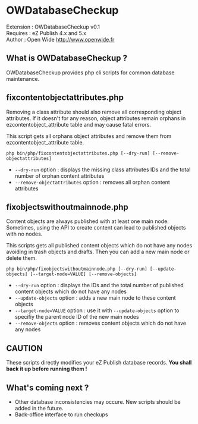 OWDatabaseCheckup
====================

Extension : OWDatabaseCheckup v0.1  
Requires : eZ Publish 4.x and 5.x  
Author : Open Wide <http://www.openwide.fr>


What is OWDatabaseCheckup ?
------------------------------

OWDatabaseCheckup provides php cli scripts for common database maintenance.



fixcontentobjectattributes.php
----------------------------------

Removing a class attribute should also remove all corresponding object attributes. If it doesn't for any reason, object attributes remain orphans in ezcontentobject_attribute table and may cause fatal errors.

This script gets all orphans object attributes and remove them from ezcontentobject_attribute table.

    php bin/php/fixcontentobjectattributes.php [--dry-run] [--remove-objectattributes]

* `--dry-run` option : displays the missing class attributes IDs and the total number of orphan content attributes
* `--remove-objectattributes` option : removes all orphan content attributes



fixobjectswithoutmainnode.php
----------------------------------

Content objects are always published with at least one main node. Sometimes, using the API to create content can lead to published objects with no nodes.

This scripts gets all published content objects which do not have any nodes avoiding in trash objects and drafts. Then you can add a new main node or delete them.

    php bin/php/fixobjectswithoutmainnode.php [--dry-run] [--update-objects] [--target-node=VALUE] [--remove-objects]

* `--dry-run` option : displays the IDs and the total number of published content objects which do not have any nodes
* `--update-objects` option : adds a new main node to these content objects
* `--target-node=VALUE` option : use it with `--update-objects` option to specifiy the parent node ID of the new main nodes
* `--remove-objects` option : removes content objects which do not have any nodes



CAUTION
------------------------------

These scripts directly modifies your eZ Publish database records. **You shall back it up before running them !**



What's coming next ?
------------------------------

* Other database inconsistencies may occure. New scripts should be added in the future.
* Back-office interface to run checkups